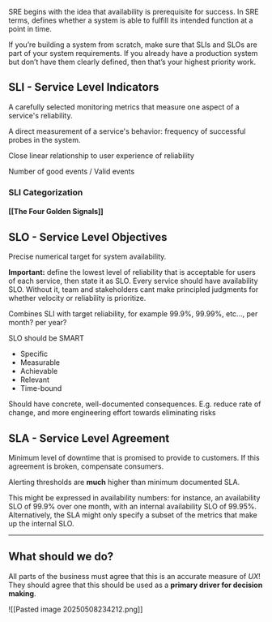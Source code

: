 SRE begins with the idea that availability is prerequisite for success. In SRE terms, defines whether a system is able to fulfill its intended function at a point in time.

If you’re building a system from scratch, make sure that SLIs and SLOs are part of your system requirements. If you already have a production system but don’t have them clearly defined, then that’s your highest priority work.

## SLI - Service Level Indicators

A carefully selected monitoring metrics that measure one aspect of a service's reliability.

A direct measurement of a service's behavior: frequency of successful probes in the system. 

Close linear relationship to user experience of reliability

Number of good events / Valid events
### SLI Categorization

#### [[The Four Golden Signals]]

## SLO - Service Level Objectives

Precise numerical target for system availability.

**Important:** define the lowest level of reliability that is acceptable for users of each service, then state it as SLO. Every service should have availability SLO. Without it, team and stakeholders cant make principled judgments for whether velocity or reliability is prioritize.

Combines SLI with target reliability, for example 99.9%, 99.99%, etc..., per month? per year?

SLO should be SMART
- Specific
- Measurable
- Achievable
- Relevant
- Time-bound

Should have concrete, well-documented consequences. E.g. reduce rate of change, and more engineering effort towards eliminating risks

## SLA - Service Level Agreement

Minimum level of downtime that is promised to provide to customers. If this agreement is broken, compensate consumers.

Alerting thresholds are **much** higher than minimum documented SLA.

This might be expressed in availability numbers: for instance, an availability SLO of 99.9% over one month, with an internal availability SLO of 99.95%. Alternatively, the SLA might only specify a subset of the metrics that make up the internal SLO.

---
## What should we do?

All parts of the business must agree that this is an accurate measure of *UX*! They should agree that this should be used as a **primary driver for decision making**.

![[Pasted image 20250508234212.png]]


